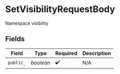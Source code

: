 # SetVisibilityRequestBody

Namespace visibility


## Fields

| Field              | Type               | Required           | Description        |
| ------------------ | ------------------ | ------------------ | ------------------ |
| `public_`          | *boolean*          | :heavy_check_mark: | N/A                |